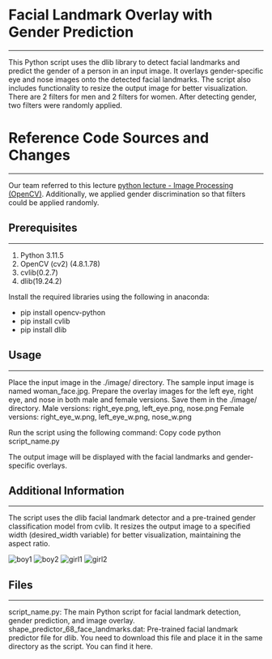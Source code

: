 # Facial Landmark Overlay with Gender Prediction
---
This Python script uses the dlib library to detect facial landmarks and predict the gender of a person in an input image.
It overlays gender-specific eye and nose images onto the detected facial landmarks. 
The script also includes functionality to resize the output image for better visualization.
There are 2 filters for men and 2 filters for women.
After detecting gender, two filters were randomly applied.

# Reference Code Sources and Changes
---
Our team referred to this lecture [python lecture - Image Processing (OpenCV)](https://www.inflearn.com/course/%EB%82%98%EB%8F%84%EC%BD%94%EB%94%A9-%EC%9D%B4%EB%AF%B8%EC%A7%80%EC%B2%98%EB%A6%AC).
Additionally, we applied gender discrimination so that filters could be applied randomly.

## Prerequisites 
---

1. Python 3.11.5
2. OpenCV (cv2) (4.8.1.78)
3. cvlib(0.2.7)
4. dlib(19.24.2)

Install the required libraries using the following in anaconda:
- pip install opencv-python
- pip install cvlib
- pip install dlib

## Usage 
---

Place the input image in the ./image/ directory. The sample input image is named woman_face.jpg.
Prepare the overlay images for the left eye, right eye, and nose in both male and female versions. Save them in the ./image/ directory.
Male versions: right_eye.png, left_eye.png, nose.png
Female versions: right_eye_w.png, left_eye_w.png, nose_w.png

Run the script using the following command:
Copy code
python script_name.py

The output image will be displayed with the facial landmarks and gender-specific overlays.

## Additional Information 
---

The script uses the dlib facial landmark detector and a pre-trained gender classification model from cvlib.
It resizes the output image to a specified width (desired_width variable) for better visualization, maintaining the aspect ratio.

![boy1](https://github.com/cindy-chaewon/opensourcesw_project/assets/144265750/2bd18d57-9656-430f-83cd-aaa952f908db)
![boy2](https://github.com/cindy-chaewon/opensourcesw_project/assets/144265750/8911dd30-43b2-4fd0-a032-90cb854599e3)
![girl1](https://github.com/cindy-chaewon/opensourcesw_project/assets/144265750/42c9459a-8afb-4503-9188-ceda5729fcab)
![girl2](https://github.com/cindy-chaewon/opensourcesw_project/assets/144265750/f494863a-9bbd-44e5-a10a-5a4d71444d95)

## Files 
---
script_name.py: The main Python script for facial landmark detection, gender prediction, and image overlay.
shape_predictor_68_face_landmarks.dat: Pre-trained facial landmark predictor file for dlib. You need to download this file and place it in the same directory as the script. You can find it here.
